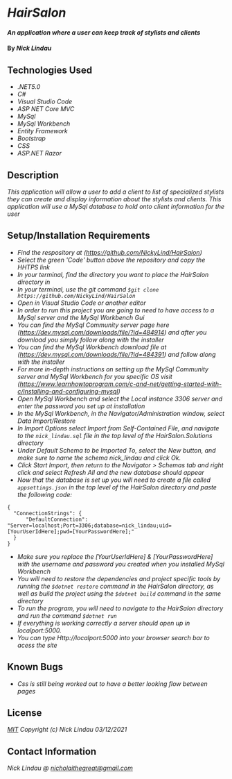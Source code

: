 # _HairSalon_

#### _An application where a user can keep track of stylists and clients_

#### By _**Nick Lindau**_

## Technologies Used

* _.NET5.0_
* _C#_
* _Visual Studio Code_
* _ASP NET Core MVC_
* _MySql_
* _MySql Workbench_
* _Entity Framework_
* _Bootstrap_
* _CSS_
* _ASP.NET Razor_

## Description

_This application will allow a user to add a client to list of specialized stylists they can create and display information about the stylists and clients. This application will use a MySql database to hold onto client information for the user_

## Setup/Installation Requirements

* _Find the respository at (https://github.com/NickyLind/HairSalon)_
* _Select the green 'Code' button above the repository and copy the HHTPS link_
* _In your terminal, find the directory you want to place the HairSalon directory in_
* _In your terminal, use the git command `$git clone https://github.com/NickyLind/HairSalon`_
* _Open in Visual Studio Code or another editor_
* _In order to run this project you are going to need to have access to a MySql server and the MySql Workbench Gui_
* _You can find the MySql Community server page here (https://dev.mysql.com/downloads/file/?id=484914) and after you download you simply follow along with the installer_
* _You can find the MySql Workbench download file at (https://dev.mysql.com/downloads/file/?id=484391) and follow along with the installer_
* _For more in-depth instructions on setting up the MySql Community server and MySql Workbench for you specific OS visit (https://www.learnhowtoprogram.com/c-and-net/getting-started-with-c/installing-and-configuring-mysql)_
* _Open MySql Workbench and select the Local instance 3306 server and enter the password you set up at installation_
* _In the MySql Workbench, in the Navigator/Administration window, select Data Import/Restore_
* _In Import Options select Import from Self-Contained File, and navigate to the `nick_lindau.sql` file in the top level of the HairSalon.Solutions directory_
* _Under Default Schema to be Imported To, select the New button, and make sure to name the schema nick\_lindau and click Ok._
* _Click Start Import, then return to the Navigator > Schemas tab and right click and select Refresh All and the new database should appear_
* _Now that the database is set up you will need to create a file called `appsettings.json` in the top level of the HairSalon directory and paste the following code:_
```
{
  "ConnectionStrings": {
      "DefaultConnection": "Server=localhost;Port=3306;database=nick_lindau;uid=[YourUserIdHere];pwd=[YourPasswordHere];"
  }
}
```
* _Make sure you replace the [YourUserIdHere] & [YourPasswordHere] with the username and password you created when you installed MySql Workbench_
* _You will need to restore the dependencies and project specific tools by running the `$dotnet restore` command in the HairSalon directory, as well as build the project using the `$dotnet build` command in the same directory_
* _To run the program, you will need to navigate to the HairSalon directory and run the command `$dotnet run`_
* _If everything is working correctly a server should open up in localport:5000._
* _You can type Http://localport:5000 into your browser search bar to acess the site_

## Known Bugs

* _Css is still being worked out to have a better looking flow between pages_


## License

_[MIT](https://choosealicense.com/licenses/mit/)_
 _Copyright (c) Nick Lindau 03/12/2021_

## Contact Information

_Nick Lindau @ <nicholaithegreat@gmail.com>_
